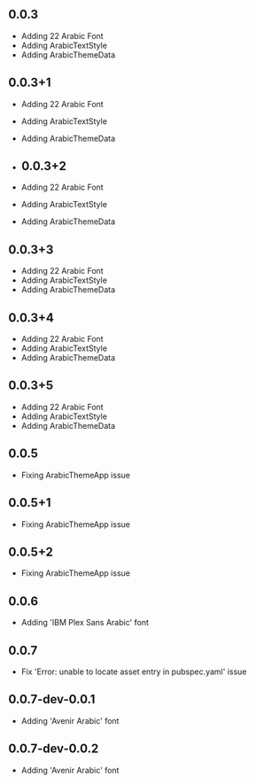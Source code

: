 ## 0.0.3

* Adding 22 Arabic Font
* Adding ArabicTextStyle
* Adding ArabicThemeData

## 0.0.3+1

* Adding 22 Arabic Font
* Adding ArabicTextStyle
* Adding ArabicThemeData

* ## 0.0.3+2

* Adding 22 Arabic Font
* Adding ArabicTextStyle
* Adding ArabicThemeData

## 0.0.3+3

* Adding 22 Arabic Font
* Adding ArabicTextStyle
* Adding ArabicThemeData

## 0.0.3+4

* Adding 22 Arabic Font
* Adding ArabicTextStyle
* Adding ArabicThemeData


## 0.0.3+5

* Adding 22 Arabic Font
* Adding ArabicTextStyle
* Adding ArabicThemeData



## 0.0.5

* Fixing ArabicThemeApp issue


## 0.0.5+1

* Fixing ArabicThemeApp issue


## 0.0.5+2

* Fixing ArabicThemeApp issue


## 0.0.6

* Adding 'IBM Plex Sans Arabic' font


## 0.0.7

* Fix 'Error: unable to locate asset entry in pubspec.yaml' issue

## 0.0.7-dev-0.0.1
* Adding 'Avenir Arabic' font 

## 0.0.7-dev-0.0.2
* Adding 'Avenir Arabic' font